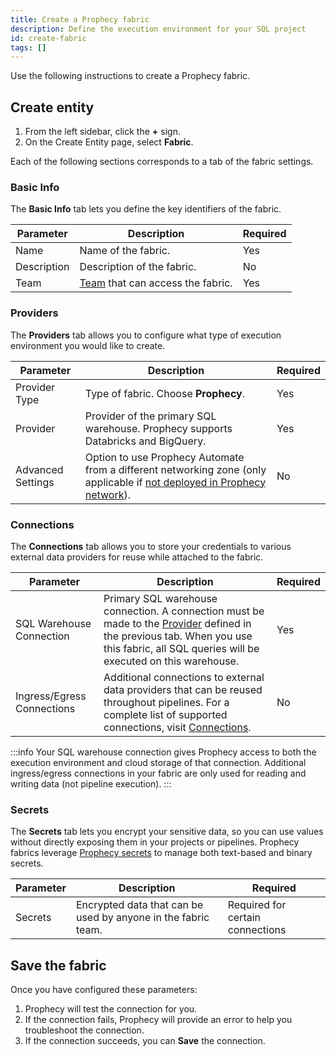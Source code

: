 ```yaml
---
title: Create a Prophecy fabric
description: Define the execution environment for your SQL project
id: create-fabric
tags: []
---
```


Use the following instructions to create a Prophecy fabric.

## Create entity

1. From the left sidebar, click the **+** sign.
1. On the Create Entity page, select **Fabric**.

Each of the following sections corresponds to a tab of the fabric settings.

### Basic Info

The **Basic Info** tab lets you define the key identifiers of the fabric.

| Parameter   | Description                                                                     | Required |
| ----------- | ------------------------------------------------------------------------------- | -------- |
| Name        | Name of the fabric.                                                             | Yes      |
| Description | Description of the fabric.                                                      | No       |
| Team        | [Team](docs/administration/teams-users/teamuser.md) that can access the fabric. | Yes      |

### Providers

The **Providers** tab allows you to configure what type of execution environment you would like to create.

| Parameter         | Description                                                                                                                                                    | Required |
| ----------------- | -------------------------------------------------------------------------------------------------------------------------------------------------------------- | -------- |
| Provider Type     | Type of fabric. Choose **Prophecy**.                                                                                                                           | Yes      |
| Provider          | Provider of the primary SQL warehouse. Prophecy supports Databricks and BigQuery.                                                                              | Yes      |
| Advanced Settings | Option to use Prophecy Automate from a different networking zone (only applicable if [not deployed in Prophecy network](docs/administration/architecture.md)). | No       |

### Connections

The **Connections** tab allows you to store your credentials to various external data providers for reuse while attached to the fabric.

| Parameter                  | Description                                                                                                                                                                                                          | Required |
| -------------------------- | -------------------------------------------------------------------------------------------------------------------------------------------------------------------------------------------------------------------- | -------- |
| SQL Warehouse Connection   | Primary SQL warehouse connection. A connection must be made to the [Provider](#providers) defined in the previous tab. When you use this fabric, all SQL queries will be executed on this warehouse.                 | Yes      |
| Ingress/Egress Connections | Additional connections to external data providers that can be reused throughout pipelines. For a complete list of supported connections, visit [Connections](/administration/fabrics/prophecy-fabrics/connections/). | No       |

:::info
Your SQL warehouse connection gives Prophecy access to both the execution environment and cloud storage of that connection. Additional ingress/egress connections in your fabric are only used for reading and writing data (not pipeline execution).
:::

### Secrets

The **Secrets** tab lets you encrypt your sensitive data, so you can use values without directly exposing them in your projects or pipelines. Prophecy fabrics leverage [Prophecy secrets](/analysts/secrets) to manage both text-based and binary secrets.

| Parameter | Description                                                   | Required                         |
| --------- | ------------------------------------------------------------- | -------------------------------- |
| Secrets   | Encrypted data that can be used by anyone in the fabric team. | Required for certain connections |

## Save the fabric

Once you have configured these parameters:

1. Prophecy will test the connection for you.
1. If the connection fails, Prophecy will provide an error to help you troubleshoot the connection.
1. If the connection succeeds, you can **Save** the connection.
